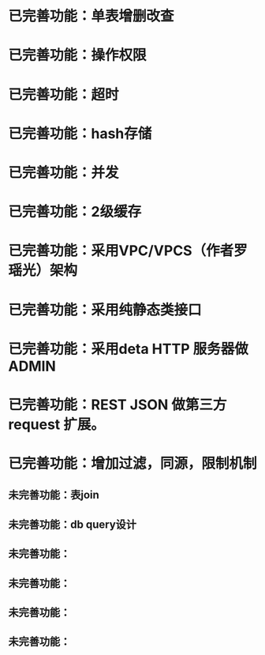 # 已完善功能：单表增删改查
# 已完善功能：操作权限
# 已完善功能：超时
# 已完善功能：hash存储
# 已完善功能：并发
# 已完善功能：2级缓存
# 已完善功能：采用VPC/VPCS（作者罗瑶光）架构
# 已完善功能：采用纯静态类接口
# 已完善功能：采用deta HTTP 服务器做 ADMIN
# 已完善功能：REST JSON 做第三方 request 扩展。
# 已完善功能：增加过滤，同源，限制机制

## 未完善功能：表join
## 未完善功能：db query设计
## 未完善功能：
## 未完善功能：
## 未完善功能：
## 未完善功能：
